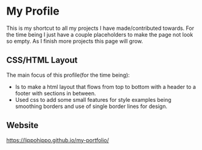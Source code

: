 # My Profile

This is my shortcut to all my projects I have made/contributed towards.
For the time being I just have a couple placeholders to make the page not look so empty.
As I finish more projects this page will grow.

## CSS/HTML Layout

The main focus of this profile(for the time being):
* Is to make a html layout that flows from top to bottom with a header to a footer with sections in between.
* Used css to add some small features for style examples being smoothing borders and use of single border lines for design.

## Website

https://lippohippo.github.io/my-portfolio/